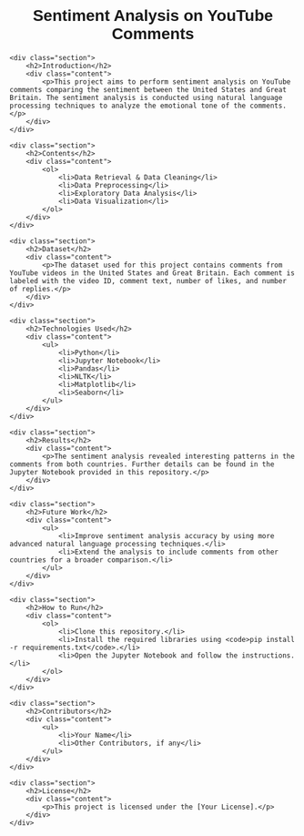 <html>
<head>
    <title>Sentiment Analysis on YouTube Comments</title>
    <style>
        body {
            font-family: Arial, sans-serif;
            margin: 20px;
            padding: 0;
        }
        h1 {
            text-align: center;
        }
        .section {
            margin-top: 20px;
            margin-bottom: 20px;
        }
        .content {
            margin-left: 20px;
        }
    </style>
</head>
<body>
    <h1>Sentiment Analysis on YouTube Comments</h1>

    <div class="section">
        <h2>Introduction</h2>
        <div class="content">
            <p>This project aims to perform sentiment analysis on YouTube comments comparing the sentiment between the United States and Great Britain. The sentiment analysis is conducted using natural language processing techniques to analyze the emotional tone of the comments.</p>
        </div>
    </div>

    <div class="section">
        <h2>Contents</h2>
        <div class="content">
            <ol>
                <li>Data Retrieval & Data Cleaning</li>
                <li>Data Preprocessing</li>
                <li>Exploratory Data Analysis</li>
                <li>Data Visualization</li>
            </ol>
        </div>
    </div>

    <div class="section">
        <h2>Dataset</h2>
        <div class="content">
            <p>The dataset used for this project contains comments from YouTube videos in the United States and Great Britain. Each comment is labeled with the video ID, comment text, number of likes, and number of replies.</p>
        </div>
    </div>

    <div class="section">
        <h2>Technologies Used</h2>
        <div class="content">
            <ul>
                <li>Python</li>
                <li>Jupyter Notebook</li>
                <li>Pandas</li>
                <li>NLTK</li>
                <li>Matplotlib</li>
                <li>Seaborn</li>
            </ul>
        </div>
    </div>

    <div class="section">
        <h2>Results</h2>
        <div class="content">
            <p>The sentiment analysis revealed interesting patterns in the comments from both countries. Further details can be found in the Jupyter Notebook provided in this repository.</p>
        </div>
    </div>

    <div class="section">
        <h2>Future Work</h2>
        <div class="content">
            <ul>
                <li>Improve sentiment analysis accuracy by using more advanced natural language processing techniques.</li>
                <li>Extend the analysis to include comments from other countries for a broader comparison.</li>
            </ul>
        </div>
    </div>

    <div class="section">
        <h2>How to Run</h2>
        <div class="content">
            <ol>
                <li>Clone this repository.</li>
                <li>Install the required libraries using <code>pip install -r requirements.txt</code>.</li>
                <li>Open the Jupyter Notebook and follow the instructions.</li>
            </ol>
        </div>
    </div>

    <div class="section">
        <h2>Contributors</h2>
        <div class="content">
            <ul>
                <li>Your Name</li>
                <li>Other Contributors, if any</li>
            </ul>
        </div>
    </div>

    <div class="section">
        <h2>License</h2>
        <div class="content">
            <p>This project is licensed under the [Your License].</p>
        </div>
    </div>
</body>
</html>
